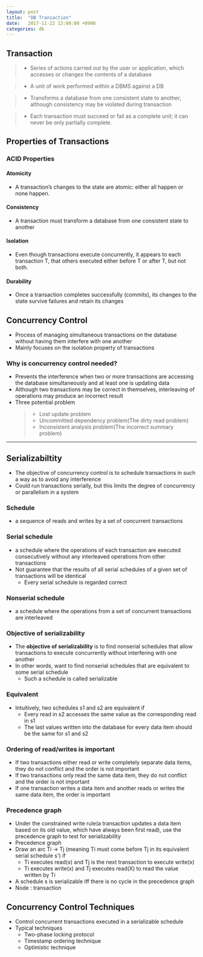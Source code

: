 ```yaml
---
layout: post
title:  "DB Transaction"
date:   2017-11-22 13:00:00 +0900
categories: db
---
```


## Transaction

>+ Series of actions carried out by the user or application, which accesses or changes the contents of a database

>+ A unit of work performed within a DBMS against a DB

>+ Transforms a database from one consistent state to another, although consistency may be violated during transaction

>+ Each transaction must succeed or fail as a complete unit; it can never be only partially complete.

## Properties of Transactions


### ACID Properties

#### Atomicity
- A transaction’s changes to the state are atomic: either all happen or none happen.

#### Consistency
- A transaction must transform a database from one consistent state to another

#### Isolation
- Even though transactions execute concurrently, it appears to each transaction T, that others executed either before T or after T, but not both.

#### Durability
- Once a transaction completes successfully (commits), its changes to the state survive failures and retain its changes

## Concurrency Control

- Process of managing simultaneous transactions on the database without having them interfere with one another
- Mainly focuses on the isolation property of transactions

### Why is concurrency control needed?

- Prevents the interference when two or more transactions are accessing the database simultaneously and at least one is updating data
- Although two transactions may be correct in themselves, interleaving of operations may produce an incorrect result
- Three potential problem
  >- Lost update problem
  >- Uncommitted dependency problem(The dirty read problem)
  >- Inconsistent analysis problem(The incorrect summary problem)

---

## Serializabiltity

- The objective of concurrency control is to schedule transactions in such a way as to avoid any interference
- Could run transactions serially, but this limits the degree of concurrency or parallelism in a system

### Schedule
- a sequence of reads and writes by a set of concurrent transactions

### Serial schedule
- a schedule where the operations of each transaction are executed consecutively without any interleaved operations from other transactions
- Not guarantee that the results of all serial schedules of a given set of transactions will be identical
  - Every serial schedule is regarded correct

### Nonserial schedule
- a schedule where the operations from a set of concurrent transactions are interleaved

### Objective of serializability
- The **objective of serializability** is to find nonserial schedules that allow transactions to execute concurrently without interfering with one another
- In other words, want to find nonserial schedules that are equivalent to some serial schedule
  - Such a schedule is called serializable

### Equivalent
- Intuitively, two schedules s1 and s2 are equivalent if
  - Every read in s2 accesses the same value as the corresponding read in s1
  - The last values written into the database for every data item should be the same for s1 and s2

### Ordering of read/writes is important

- If two transactions either read or write completely separate data items, they do not conflict and the order is not important
- If two transactions only read the same data item, they do not conflict and the order is not important
- If one transaction writes a data item and another reads or writes the same data item, the order is important

### Precedence graph
- Under the constrained write rule(a transaction updates a data item based on its old value, which have always been first read), use the precedence graph to test for serializability
- Precedence graph
- Draw an arc Ti -> Tj (meaning Ti must come before Tj in its equivalent serial schedule s') if
  - Ti executes read(x) and Tj is the next transaction to execute write(x)
  - Ti executes write(x) and Tj executes read(X) to read the value written by Ti
- A schedule s is serializable iff there is no cycle in the precedence graph
- Node : transaction

## Concurrency Control Techniques

- Control concurrent transactions executed in a serializable schedule
- Typical techniques
  - Two-phase locking protocol
  - Timestamp ordering technique
  - Optimistic technique

